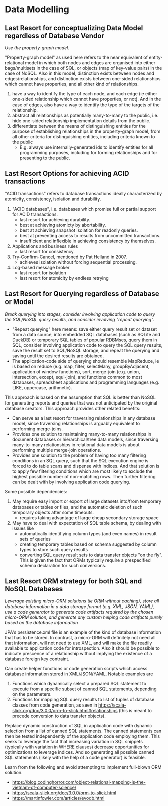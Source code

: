 # Data Modelling

## Last Resort for conceptualizing Data Model regardless of Database Vendor

*Use the property-graph model*.

"Property-graph model" as used here refers to the near equivalent of entity-relational model in which both nodes and edges are organised into either bags/multisets in the case of SQL, or objects (map of key-value pairs) in the case of NoSQL. Also in this model, distinction exists between nodes and edges/relationships, and distinction exists between one-sided relationships which cannot have properties, and all other kind of relationships.
  1. have a way to identify the type of each node, and each edge (ie either one-sided relationship which cannot have properties, or not). And in the case of edges, also have a way to identify the type of the targets of the relationship.
  1. abstract all relationships as potentially many-to-many to the public, i.e. hide one-sided relationship implementation details from the public.
  2. differentiate between the means of distinguishing entities for the purpose of establishing relationships in the property-graph model, from all other criteria for distinguishing entities, including criteria known to the public
     - E.g. always use internally-generated ids to identify entities for all programming purposes, including for forming relationships and for presenting to the public.

## Last Resort Options for achieving ACID transactions

"ACID transactions" refers to database transactions ideally characterized by atomicity, consistency, isolation and durability.

  1. "ACID databases", i.e. databases which promise full or partial support for ACID transactions.
     - last resort for achieving durability.
     - best at achieving atomicty by abortability.
     - best at achieving snapshot isolation for readonly queries.
     - best at preventing access to results from uncommitted transactions.
     - insufficient and inflexible in achieving consistency by themselves.
  2. Applications and business rules
     - last resort for consistency.
  1. Try-Confirm-Cancel, mentioned by Pat Helland in 2007.
     - achieves isolation without forcing sequential processing.
  2. Log-based message broker
     - last resort for isolation
     - last resort for atomicity by endless retrying

## Last Resort for Querying regardless of Database or Model

*Break querying into stages, consider involving application code to query the SQL/NoSQL query results, and consider involving "repeat querying".*

  - "Repeat querying" here means: save either query result set or dataset from a data source, into embedded SQL databases (such as SQLite and DuckDB) or temporary SQL tables of popular RDBMses, query them in SQL, consider involving application code to query the SQL query results, save the result set to SQL/NoSQL storage, and repeat the querying and saving until the desired results are obtained.
  - The application-code side of querying should resemble MapReduce, ie is based on reduce (e.g. map, filter, selectMany, groupByAdjacent, application of window functions), sort, 
  merge-join (e.g. union, intersection, except, equi-join), and functions common to most databases, spreadsheet applications and programming languages (e.g. LIKE, uppercase, arithmetic).

This approach is based on the assumption that SQL is better than NoSQL for generating reports and queries that was not anticipated by the original database creators.
This approach provides other related benefits:
  - Can serve as a last resort for traversing relationships in any database model, since traversing relationships is arguably equivalent to performing merge-joins.
  - Provides one solution to maintaining many-to-many relationships in document databases or hierarchical/tree data models, since traversing many-to-many relationships in relational data models is about performing multiple merge-join operations.
  - Provides one solution to the problem of having too many filtering conditions in an SQL query, such that the SQL execution engine is forced to do table scans and dispense with indices. And that solution is to apply few filtering conditions which are most likely to exclude the highest possible
  number of non-matching rows. Then further filtering can be dealt with by involving application code querying.

Some possible dependencies:
  1. May require easy import or export of large datasets into/from temporary databases or tables or files, and the automatic deletion of such temporary objects after some timeouts.
     - requires taking advantage of large cheap secondary storage space
  3. May have to deal with expectation of SQL table schema, by dealing with issues like
     - automatically identifiying column types (and even names) in result sets of queries
     - creating temporary tables based on schema suggested by column types to store such query results
     - converting SQL query result sets to data transfer objects "on the fly". This is given the fact that ORMs typically require a prespecified schema declaration for such conversions.

## Last Resort ORM strategy for both SQL and NoSQL Databases

*Leverage existing micro-ORM solutions (ie ORM without caching),
store all database information in a data storage format (e.g. XML, JSON, YAML),
use a code generator to generate code artifacts required by the chosen micro-ORM solution,
and generate any custom helping code artifacts purely based on the database information*

JPA's persistence.xml file is an example of the kind of database information that has to be stored. In contrast, a micro-ORM will definitely not need all that information, will not need to use XML, and will make the file readily available to application code for introspection. Also it should be possible to indicate prescence of a relationship without implying the existence of a database foreign key contraint.

Can create helper functions or code generation scripts which access database information stored in XML/JSON/YAML.
Notable examples are
  1. Functions which dynamically select a prepared SQL statement to execute from a specific subset of canned SQL statements, depending on the parameters.
  2. Functions for mapping SQL query results to list of tuples of database classes from code generation, as seen in https://scala-slick.org/doc/3.0.0/orm-to-slick.html#relationships (this is meant to precede conversion to data transfer objects).

Replace dynamic construction of SQL in application code with dynamic selection from a list of canned SQL statements. The canned statements can then be tested independently of the application code employing them. This seeks to leverage the fact that increasing variation in SQL snippets (typically with variation in WHERE clauses) decrease opportunities for optimizations to leverage indices. And so generating all possible canned SQL statements (likely with the help of a code generator) is feasible.

Learn from the following and avoid attempting to implement full-blown ORM solution.
  - https://blog.codinghorror.com/object-relational-mapping-is-the-vietnam-of-computer-science/
  - https://scala-slick.org/doc/3.0.0/orm-to-slick.html
  - https://martinfowler.com/articles/evodb.html
